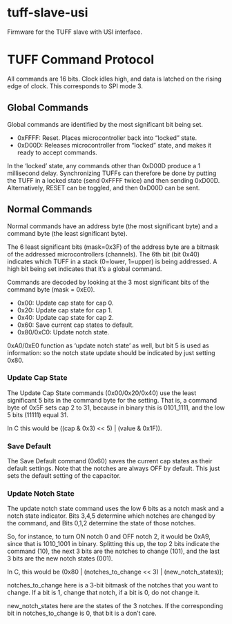 # tuff-slave-usi

Firmware for the TUFF slave with USI interface.

# TUFF Command Protocol

All commands are 16 bits. Clock idles high, and data is latched on the rising edge of clock. This corresponds to SPI mode 3.

## Global Commands

Global commands are identified by the most significant bit being set.

* 0xFFFF:  Reset. Places microcontroller back into “locked” state.
* 0xD00D: Releases microcontroller from “locked” state, and makes it ready to accept commands.

In the ‘locked’ state, any commands other than 0xD00D produce a 1 millisecond delay. Synchronizing TUFFs can therefore
be done by putting the TUFF in a locked state (send 0xFFFF twice) and then sending 0xD00D. Alternatively, RESET can be toggled, 
and then 0xD00D can be sent.

## Normal Commands

Normal commands have an address byte (the most significant byte) and a command byte (the least significant byte).

The 6 least significant bits (mask=0x3F) of the address byte are a bitmask of the addressed microcontrollers (channels). The 6th bit (bit 0x40) indicates which TUFF in a stack (0=lower, 1=upper) is being addressed.
A high bit being set indicates that it’s a global command.

Commands are decoded by looking at the 3 most significant bits of the command byte (mask = 0xE0).

* 0x00: Update cap state for cap 0.
* 0x20: Update cap state for cap 1.
* 0x40: Update cap state for cap 2.
* 0x60: Save current cap states to default.
* 0x80/0xC0: Update notch state.

0xA0/0xE0 function as ‘update notch state’ as well, but bit 5 is used as information: so the notch state update should be indicated by just setting 0x80.

### Update Cap State

The Update Cap State commands (0x00/0x20/0x40) use the least significant 5 bits in the command byte for the setting. 
That is, a command byte of 0x5F sets cap 2 to 31, because in binary this is 0101_1111, and the low 5 bits (11111) equal 31.

In C this would be ((cap & 0x3) << 5) | (value & 0x1F)).

### Save Default

The Save Default command (0x60) saves the current cap states as their default settings. Note that the notches are always OFF
by default. This just sets the default setting of the capacitor.

### Update Notch State

The update notch state command uses the low 6 bits as a notch mask and a notch state indicator. Bits 3,4,5 determine which notches 
are changed by the command, and Bits 0,1,2 determine the state of those notches.

So, for instance, to turn ON notch 0 and OFF notch 2, it would be 0xA9, since that is 1010_1001 in binary. Splitting this up, 
the top 2 bits indicate the command (10), the next 3 bits are the notches to change (101), and the last 3 bits are the new notch
states (001).

In C, this would be (0x80 | (notches_to_change << 3) | (new_notch_states));

notches_to_change here is a 3-bit bitmask of the notches that you want to change. If a bit is 1, change that notch, 
if a bit is 0, do not change it.

new_notch_states here are the states of the 3 notches. If the corresponding bit in notches_to_change is 0, that bit is a
don’t care.
